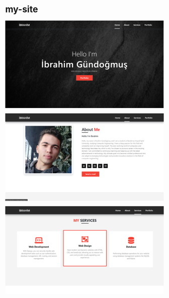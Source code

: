 # my-site

![](https://github.com/ibrahim200406/my-site/blob/master/Ekran%20g%C3%B6r%C3%BCnt%C3%BCs%C3%BC%202023-07-14%20172120.png)


![](https://github.com/ibrahim200406/my-site/blob/master/Ekran%20g%C3%B6r%C3%BCnt%C3%BCs%C3%BC%202023-07-14%20172141.png)


![](https://github.com/ibrahim200406/my-site/blob/master/Ekran%20g%C3%B6r%C3%BCnt%C3%BCs%C3%BC%202023-07-14%20172200.png)



